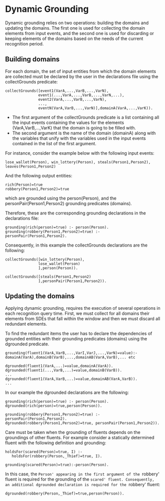  # Dynamic Grounding

 Dynamic grounding relies on two operations: building the domains
and updating the domains. The first one is used for collecting
the domain elements from input events, and the second one is
used for discarding or keeping elements of the domains based
on the needs of the current recognition period.

 ## Building domains

 For each domain, the set of input entities from which the domain
 elements are collected must be declared by the user in the
 declarations file using the collectGrounds predicate:

 ```
 collectGrounds([event1(VarA,...,VarB,...,VarN),
                event1(...,VarA,...,VarB,...,VarN,...),
                event2(VarA,...,VarB,...,VarN),
                ...,
                eventN(VarA,VarB,...,VarN)],domainA(VarA,...,VarK)).

 ```

 - The first argument of the collectGrounds predicate is a list containing all the input events containing the values for the elements (VarA,VarB,...,VarK) that the domain is going to be filled with. 
 - The second argument is the name of the domain (domainA) along with the variables that unify with the variables used in the input events contained in the list of the first argument.

 For instance, consider the example below with the following input events:

 ```
 lose_wallet(Person), win_lottery(Person), steals(Person1,Person2),
 leaves(Person1,Person2)

 ```

 And the following output entities:

 ```
 rich(Person)=true
 robbery(Person1,Person2)=true
 ```

 which are grounded using the person(Person), and the personPair(Person1,Person2) grounding predicates (domains).
 
 Therefore, these are the corresponding grounding declarations in the declarations file:
 
 ```
 grounding(rich(person)=true) :- person(Person).
 grounding(robbery(Person1,Person2)=true) :- personPair(Person1,Person2).
 
 ```
 Consequently, in this example the collectGrounds declarations are the
 following:
 
 ```
 collectGrounds([win_lottery(Person),
                lose_wallet(Person)
                ],person(Person)).

 collectGrounds([steals(Person1,Person2)
                ],personPair(Person1,Person2)).
 
 ```
 ## Updating the domains

 Applying dynamic grounding, requires the execution of several
 operations in each recognition query time. First, we must
 collect for all domains their elements from SDEs that fall within
 the window and then we must discard all redundant elements.

 To find the redundant items the user has to declare the dependencies
 of grounded entities with their grounding predicates (domains)
 using the dgrounded predicate.
 
 ```
 grounding(fluent1(VarA,VarB,...,VarI,VarJ,...,VarN)=value):-domainA(VarA),domainB(VarB),...,domainAB(VarA,VarB),... etc

 dgrounded(fluent1(VarA,...)=value,domainA(VarA)).
 dgrounded(fluent1(...,VarB,...)=value,domainB(VarB)).
 ...
 dgrounded(fluent1(VarA,VarB,...)=value,domainAB(VarA,VarB)).
 ...
 
 ```

 In our example the dgrounded declarations are the following:
 
 ```
 grounding(rich(person)=true) :- person(Person).
 dgrounded(rich(person)=true,person(Person)).

 grounding(robbery(Person1,Person2)=true) :- personPair(Person1,Person2).
 dgrounded(robbery(Person1,Person2)=true, personPair(Person1,Person2)).

 ```
 Care must be taken when the grounding of fluents depends on the groundings of other
 fluents. For example consider a statically determined fluent with the
 following definition and grounding:

 ```
 holdsFor(scared(Person)=true, I) :-
    holdsFor(robbery(Person,_Thief)=true, I).

 grounding(scared(Person)=true):-person(Person).
 
 ```
 
 In this case, the `Person' appearing in the first argument of the `robbery' fluent is
 required for the grounding of the `scared' fluent. Consequently, an additional dgrounded
 declaration is required for the `robbery' fluent:

```
dgrounded(robbery(Person,_Thief)=true,person(Person)).

```